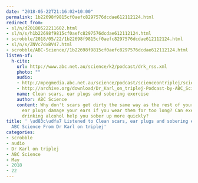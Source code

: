 ```yaml
---
date: "2018-05-22T21:16:02+10:00"
permalink: 1b22698f9815cf0aefc8297576dcdae612112124.html
redirect_from:
- sl/n/d20180522211602.html
- sl/n/s/h1b22698f9815cf0aefc8297576dcdae612112124.html
- scrobble/2018/05/22/1b22698f9815cf0aefc8297576dcdae612112124.html
- sl/n/s/ZNVc7dxBV47.html
- scrobble/ABC-Science//1b22698f9815cf0aefc8297576dcdae612112124.html
listen-of:
  h-cite:
    url: http://www.abc.net.au/science/k2/podcast/drk_rss.xml
    photo: ""
    audio:
    - http://mpegmedia.abc.net.au/science/podcast/scienceontriplej/scienceontriplej20110901.mp3
    - http://archive.org/download/Dr_Karl_on_triplej-Podcast-by-ABC_Science/Clean_scars_ear_plugs_and_sobering_exercise.mp3
    name: Clean scars, ear plugs and sobering exercise
    author: ABC Science
    content: Why don't scars get dirty the same way as the rest of your skin? Do noise-reducing
      ear plugs damage your ears if you wear them for too long? Can exercising after
      drinking alcohol help you sober up more quickly?
title: ' \ud83c\udfa7 Listened to Clean scars, ear plugs and sobering exercise by
  ABC Science From Dr Karl on triplej'
categories:
- scrobble
- audio
- Dr Karl on triplej
- ABC Science
- May
- 2018
- 22
---
```

